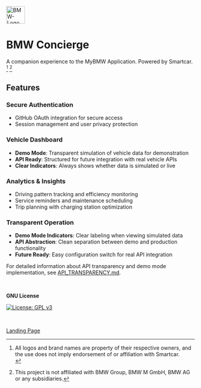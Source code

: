 <img width="50" height="47" alt="BMW-Logo" src="https://github.com/user-attachments/assets/9ba64150-410c-4a1c-90a5-b900e21771eb" />

# BMW Concierge
A companion experience to the MyBMW Application. Powered by Smartcar. [^1] [^2]

## Features

### Secure Authentication
- GitHub OAuth integration for secure access
- Session management and user privacy protection

### Vehicle Dashboard
- **Demo Mode**: Transparent simulation of vehicle data for demonstration
- **API Ready**: Structured for future integration with real vehicle APIs
- **Clear Indicators**: Always shows whether data is simulated or live

### Analytics & Insights
- Driving pattern tracking and efficiency monitoring
- Service reminders and maintenance scheduling
- Trip planning with charging station optimization

### Transparent Operation
- **Demo Mode Indicators**: Clear labeling when viewing simulated data
- **API Abstraction**: Clean separation between demo and production functionality
- **Future Ready**: Easy configuration switch for real API integration

For detailed information about API transparency and demo mode implementation, see [API_TRANSPARENCY.md](API_TRANSPARENCY.md).

&nbsp;
&nbsp;
&nbsp;
&nbsp;

**GNU License** 

[![License: GPL v3](https://img.shields.io/badge/License-GPLv3-blue.svg)](https://www.gnu.org/licenses/gpl-3.0)

&nbsp;
&nbsp;
&nbsp;


[^1]: All logos and brand names are property of their respective owners, and the use does not imply endorsement of or affiliation with Smartcar.<br>
[^2]: This project is not affiliated with BMW Group, BMW M GmbH, BMW AG or any subsidiaries.


[Landing Page](https://chatala1.github.io/BMW-Concierge/)
